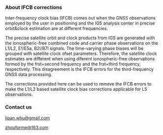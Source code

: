 ### About IFCB corrections

Inter-frequency clock bias (IFCB) comes out when the GNSS observations employed by the user in positioning and the IGS analysis center in precise orbit&clock estimation are at different frequencies.

The precise satellite orbit and clock products from IGS are generated with the ionospheric-free combined code and carrier phase observations on the L1/L2, E1/E5a, B2I/B7I signals. The time-varying phase biases will be grouped with satellite clock ofset parameters. Therefore, the satellite clock estimates are different when using diferent ionospheric-free observations formed by the frst+second frequency and the frst+third frequency, respectively. This disagreement is the IFCB errors for the third-frequency GNSS data processing.

The corrections provided here can be used to remove the IFCB errors to make the L1/L2 based satellite clock bias corrections applicable for L5 observations. 


### Contact us

lipan.whu@gmail.com

zhouforme@163.com
